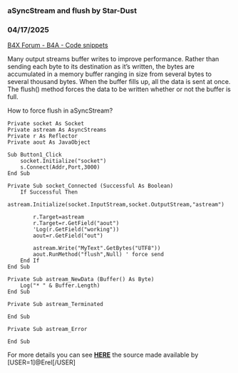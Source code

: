 ### aSyncStream and flush by Star-Dust
### 04/17/2025
[B4X Forum - B4A - Code snippets](https://www.b4x.com/android/forum/threads/146655/)

Many output streams buffer writes to improve performance. Rather than sending each byte to its destination as it’s written, the bytes are accumulated in a memory buffer ranging in size from several bytes to several thousand bytes. When the buffer fills up, all the data is sent at once. The flush() method forces the data to be written whether or not the buffer is full.  
  
How to force flush in aSyncStream?  

```B4X
Private socket As Socket  
Private astream As AsyncStreams  
Private r As Reflector  
Private aout As JavaObject  
  
Sub Button1_Click  
    socket.Initialize("socket")  
    s.Connect(Addr,Port,3000)  
End Sub  
  
Private Sub socket_Connected (Successful As Boolean)  
    If Successful Then  
        astream.Initialize(socket.InputStream,socket.OutputStream,"astream")  
              
        r.Target=astream  
        r.Target=r.GetField("aout")  
        'Log(r.GetField("working"))  
        aout=r.GetField("out")  
  
        astream.Write("MyText".GetBytes("UTF8"))  
        aout.RunMethod("flush",Null) ' force send  
    End If  
End Sub  
  
Private Sub astream_NewData (Buffer() As Byte)  
    Log("* " & Buffer.Length)  
End Sub  
  
Private Sub astream_Terminated  
   
End Sub  
  
Private Sub astream_Error  
   
End Sub
```

  
For more details you can see [**HERE**](https://github.com/AnywhereSoftware/B4A/blob/master/Libs_RandomAccessFile/src/anywheresoftware/b4a/randomaccessfile/AsyncStreams.java) the source made available by [USER=1]@Erel[/USER]
